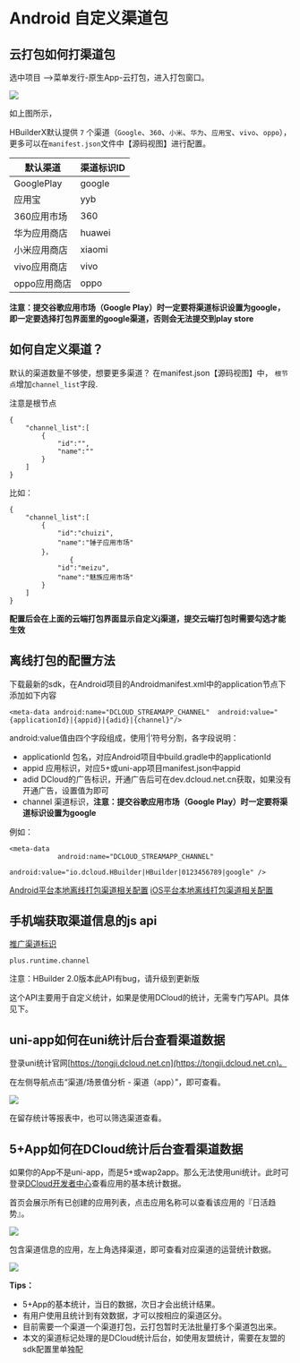 # Android 自定义渠道包

## 云打包如何打渠道包

选中项目 -->菜单发行-原生App-云打包，进入打包窗口。

![](https://hx.dcloud.net.cn/static/snapshots/tutorial/android_channel_1.png)

如上图所示，

HBuilderX默认提供 `7`  个渠道（`Google`、`360`、`小米`、`华为`、`应用宝`、`vivo`、`oppo`），更多可以在`manifest.json`文件中【源码视图】进行配置。

| 默认渠道     | 渠道标识ID |
| ------------ | -------- |
| GooglePlay   | google   |
| 应用宝       | yyb      |
| 360应用市场  | 360      |
| 华为应用商店 | huawei   |
| 小米应用商店 | xiaomi   |
| vivo应用商店 | vivo|
| oppo应用商店 |  oppo  |

**注意：提交谷歌应用市场（Google Play）时一定要将渠道标识设置为google，即一定要选择打包界面里的google渠道，否则会无法提交到play store**

## 如何自定义渠道？

默认的渠道数量不够使，想要更多渠道？
在manifest.json【源码视图】中， `根节点`增加`channel_list`字段. 

注意是根节点

```
{
	"channel_list":[
		{
			"id":"",
			"name":""
		}
	]
}
```

比如：

```
{
	"channel_list":[
		{
			"id":"chuizi",
			"name":"锤子应用市场"
		}，
               {
			"id":"meizu",
			"name":"魅族应用市场"
		}
	]
}
```
**配置后会在上面的云端打包界面显示自定义j渠道，提交云端打包时需要勾选才能生效**

## 离线打包的配置方法

下载最新的sdk，在Android项目的Androidmanifest.xml中的application节点下添加如下内容
```
<meta-data android:name="DCLOUD_STREAMAPP_CHANNEL"  android:value="{applicationId}|{appid}|{adid}|{channel}"/>
```

android:value值由四个字段组成，使用‘|’符号分割，各字段说明：
- applicationId 包名，对应Android项目中build.gradle中的applicationId
- appid 应用标识，对应5+或uni-app项目manifest.json中appid
- adid DCloud的广告标识，开通广告后可在dev.dcloud.net.cn获取，如果没有开通广告，设置值为即可
- channel 渠道标识，**注意：提交谷歌应用市场（Google Play）时一定要将渠道标识设置为google**

例如：
```
<meta-data
            android:name="DCLOUD_STREAMAPP_CHANNEL"
            android:value="io.dcloud.HBuilder|HBuilder|0123456789|google" />
```

[Android平台本地离线打包渠道相关配置](https://ask.dcloud.net.cn/article/508#channel)
[iOS平台本地离线打包渠道相关配置](https://ask.dcloud.net.cn/article/41#channel)

## 手机端获取渠道信息的js api

[推广渠道标识](http://www.html5plus.org/doc/zh_cn/runtime.html#plus.runtime.channel)

```
plus.runtime.channel 
```

注意：HBuilder 2.0版本此API有bug，请升级到更新版

这个API主要用于自定义统计，如果是使用DCloud的统计，无需专门写API。具体见下。

## uni-app如何在uni统计后台查看渠道数据

登录uni统计官网[https://tongji.dcloud.net.cn](https://tongji.dcloud.net.cn)。

在左侧导航点击“渠道/场景值分析 - 渠道（app）”，即可查看。

![](https://hx.dcloud.net.cn/static/snapshots/tutorial/android_channel_2.png)

在留存统计等报表中，也可以筛选渠道查看。

## 5+App如何在DCloud统计后台查看渠道数据

如果你的App不是uni-app，而是5+或wap2app。那么无法使用uni统计。此时可登录[DCloud开发者中心](http://dev.dcloud.net.cn)查看应用的基本统计数据。

首页会展示所有已创建的应用列表，点击应用名称可以查看该应用的『日活趋势』。

![](https://hx.dcloud.net.cn/static/snapshots/tutorial/android_channel_3.png)


包含渠道信息的应用，左上角选择渠道，即可查看对应渠道的运营统计数据。

![](https://hx.dcloud.net.cn/static/snapshots/tutorial/android_channel_4.png)

**Tips：**

- 5+App的基本统计，当日的数据，次日才会出统计结果。
- 有用户使用且统计到有效数据，才可以按相应的渠道区分。
- 目前需要一个渠道一个渠道打包，云打包暂时无法批量打多个渠道包出来。
- 本文的渠道标记处理的是DCloud统计后台，如使用友盟统计，需要在友盟的sdk配置里单独配